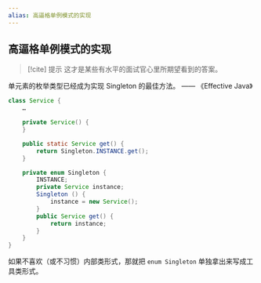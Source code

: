 ```yaml
---
alias: 高逼格单例模式的实现
---
```


## 高逼格单例模式的实现

> [!cite] 提示
> 这才是某些有水平的面试官心里所期望看到的答案。


单元素的枚举类型已经成为实现 Singleton 的最佳方法。 —— 《Effective Java》

```java
class Service {
    …

    private Service() {
    }

    public static Service get() {
        return Singleton.INSTANCE.get();
    }

    private enum Singleton {
        INSTANCE;
        private Service instance;
        Singleton () {
            instance = new Service();
        }
        public Service get() {
            return instance;
        }
    }
}

```

如果不喜欢（或不习惯）内部类形式，那就把 `enum Singleton` 单独拿出来写成工具类形式。


